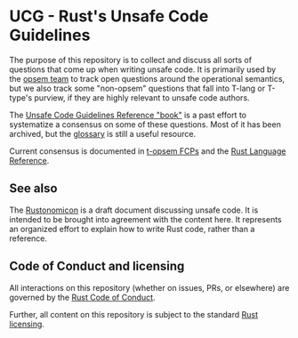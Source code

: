 
UCG - Rust's Unsafe Code Guidelines
===

The purpose of this repository is to collect and discuss all sorts of questions that come up when writing unsafe code.
It is primarily used by the [opsem team](https://github.com/rust-lang/opsem-team/) to track open questions around the operational semantics, but we also track some "non-opsem" questions that fall into T-lang or T-type's purview, if they are highly relevant to unsafe code authors.

The [Unsafe Code Guidelines Reference "book"][ucg_book] is a past effort to systematize a consensus on some of these questions.
Most of it has been archived, but the [glossary](https://rust-lang.github.io/unsafe-code-guidelines/glossary.html) is still a useful resource.

Current consensus is documented in [t-opsem FCPs](https://github.com/rust-lang/opsem-team/blob/main/fcps.md) and the [Rust Language Reference].

[ucg_book]: https://rust-lang.github.io/unsafe-code-guidelines
[Rust Language Reference]: https://doc.rust-lang.org/reference/index.html

## See also

The [Rustonomicon] is a draft document discussing unsafe code. It is intended to
be brought into agreement with the content here. It represents an organized
effort to explain how to write Rust code, rather than a reference.

[Rustonomicon]: https://doc.rust-lang.org/nightly/nomicon/

## Code of Conduct and licensing

All interactions on this repository (whether on issues, PRs, or
elsewhere) are governed by the [Rust Code of
Conduct](CODE_OF_CONDUCT.md).

Further, all content on this repository is subject to the standard
[Rust](LICENSE-MIT) [licensing](LICENSE-APACHE).
